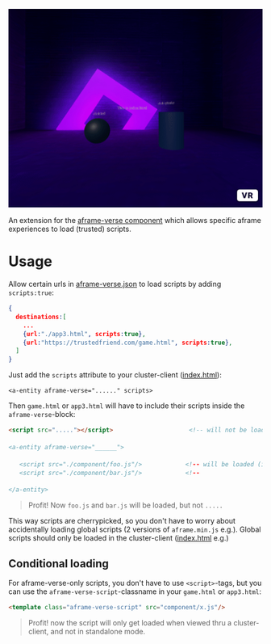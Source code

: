 ![](https://github.com/coderofsalvation/aframe-verse/raw/main/.img/demo.gif)

An extension for the [aframe-verse component](https://github.com/coderofsalvation/aframe-verse) which allows specific aframe experiences to load (trusted) scripts.

# Usage 

Allow certain urls in [aframe-verse.json](https://github.com/coderofsalvation/aframe-verse/aframe-verse.json) to load scripts by adding `scripts:true`:

```json
{
  destinations:[
    ...
    {url:"./app3.html", scripts:true},
    {url:"https://trustedfriend.com/game.html", scripts:true},
  ]
}
```

Just add the `scripts` attribute to your cluster-client ([index.html](https://github.com/coderofsalvation/aframe-verse/blob/main/apps/index.html)):

```
<a-entity aframe-verse="......" scripts>
```

Then `game.html` or `app3.html` will have to include their scripts inside the `aframe-verse`-block:

```html
<script src="....."></script>                     <!-- will not be loaded

<a-entity aframe-verse="______">

   <script src="./component/foo.js"/>            <!-- will be loaded (inside aframe-verse block)
   <script src="./component/bar.js"/>            <!-- 

</a-entity>
```

> Profit! Now `foo.js` and `bar.js` will be loaded, but not `.....`

This way scripts are cherrypicked, so you don't have to worry about accidentally loading global scripts (2 versions of `aframe.min.js` e.g.). Global scripts should only be loaded in the cluster-client ([index.html](https://github.com/coderofsalvation/aframe-verse/blob/main/apps/index.html) e.g.)

## Conditional loading 

For aframe-verse-only  scripts, you don't have to use `<script>`-tags, but you can use the `aframe-verse-script`-classname in your `game.html` or `app3.html`:

```html
<template class="aframe-verse-script" src="component/x.js"/> 
```

> Profit! now the script will only get loaded when viewed thru a cluster-client, and not in standalone mode.
